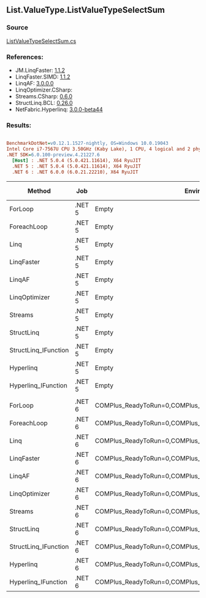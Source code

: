 ﻿## List.ValueType.ListValueTypeSelectSum

### Source
[ListValueTypeSelectSum.cs](../LinqBenchmarks/List/ValueType/ListValueTypeSelectSum.cs)

### References:
- JM.LinqFaster: [1.1.2](https://www.nuget.org/packages/JM.LinqFaster/1.1.2)
- LinqFaster.SIMD: [1.1.2](https://www.nuget.org/packages/LinqFaster.SIMD/1.0.3)
- LinqAF: [3.0.0.0](https://www.nuget.org/packages/LinqAF/3.0.0.0)
- LinqOptimizer.CSharp: [](https://www.nuget.org/packages/LinqOptimizer.CSharp/)
- Streams.CSharp: [0.6.0](https://www.nuget.org/packages/Streams.CSharp/0.6.0)
- StructLinq.BCL: [0.26.0](https://www.nuget.org/packages/StructLinq/0.26.0)
- NetFabric.Hyperlinq: [3.0.0-beta44](https://www.nuget.org/packages/NetFabric.Hyperlinq/3.0.0-beta44)

### Results:
``` ini

BenchmarkDotNet=v0.12.1.1527-nightly, OS=Windows 10.0.19043
Intel Core i7-7567U CPU 3.50GHz (Kaby Lake), 1 CPU, 4 logical and 2 physical cores
.NET SDK=6.0.100-preview.4.21227.6
  [Host] : .NET 5.0.4 (5.0.421.11614), X64 RyuJIT
  .NET 5 : .NET 5.0.4 (5.0.421.11614), X64 RyuJIT
  .NET 6 : .NET 6.0.0 (6.0.21.22210), X64 RyuJIT


```
|               Method |    Job |                                                   EnvironmentVariables |  Runtime | Count |         Mean |      Error |     StdDev |       Median |  Ratio | RatioSD |  Gen 0 | Gen 1 | Gen 2 | Allocated |
|--------------------- |------- |----------------------------------------------------------------------- |--------- |------ |-------------:|-----------:|-----------:|-------------:|-------:|--------:|-------:|------:|------:|----------:|
|              ForLoop | .NET 5 |                                                                  Empty | .NET 5.0 |   100 |    219.74 ns |   0.687 ns |   0.573 ns |    219.73 ns |   1.00 |    0.00 |      - |     - |     - |         - |
|          ForeachLoop | .NET 5 |                                                                  Empty | .NET 5.0 |   100 |    417.57 ns |   2.670 ns |   2.367 ns |    417.44 ns |   1.90 |    0.01 |      - |     - |     - |         - |
|                 Linq | .NET 5 |                                                                  Empty | .NET 5.0 |   100 |  1,032.76 ns |   5.265 ns |   4.925 ns |  1,034.34 ns |   4.70 |    0.03 | 0.0458 |     - |     - |      96 B |
|           LinqFaster | .NET 5 |                                                                  Empty | .NET 5.0 |   100 |    429.15 ns |   1.577 ns |   1.475 ns |    428.75 ns |   1.95 |    0.01 |      - |     - |     - |         - |
|               LinqAF | .NET 5 |                                                                  Empty | .NET 5.0 |   100 |    988.71 ns |  19.469 ns |  36.568 ns |    979.54 ns |   4.44 |    0.15 |      - |     - |     - |         - |
|        LinqOptimizer | .NET 5 |                                                                  Empty | .NET 5.0 |   100 | 40,641.85 ns | 409.835 ns | 319.972 ns | 40,629.13 ns | 184.93 |    1.54 | 9.5825 |     - |     - |  20,140 B |
|              Streams | .NET 5 |                                                                  Empty | .NET 5.0 |   100 |    714.80 ns |   3.875 ns |   3.435 ns |    714.60 ns |   3.25 |    0.02 | 0.1717 |     - |     - |     360 B |
|           StructLinq | .NET 5 |                                                                  Empty | .NET 5.0 |   100 |    232.33 ns |   0.763 ns |   0.677 ns |    232.50 ns |   1.06 |    0.01 | 0.0191 |     - |     - |      40 B |
| StructLinq_IFunction | .NET 5 |                                                                  Empty | .NET 5.0 |   100 |     86.87 ns |   0.187 ns |   0.175 ns |     86.90 ns |   0.40 |    0.00 |      - |     - |     - |         - |
|            Hyperlinq | .NET 5 |                                                                  Empty | .NET 5.0 |   100 |    488.00 ns |   1.246 ns |   1.166 ns |    487.64 ns |   2.22 |    0.01 |      - |     - |     - |         - |
|  Hyperlinq_IFunction | .NET 5 |                                                                  Empty | .NET 5.0 |   100 |    334.46 ns |   1.069 ns |   0.948 ns |    334.39 ns |   1.52 |    0.01 |      - |     - |     - |         - |
|                      |        |                                                                        |          |       |              |            |            |              |        |         |        |       |       |           |
|              ForLoop | .NET 6 | COMPlus_ReadyToRun=0,COMPlus_TC_QuickJitForLoops=1,COMPlus_TieredPGO=1 | .NET 6.0 |   100 |    158.50 ns |   0.693 ns |   0.615 ns |    158.52 ns |   1.00 |    0.00 |      - |     - |     - |         - |
|          ForeachLoop | .NET 6 | COMPlus_ReadyToRun=0,COMPlus_TC_QuickJitForLoops=1,COMPlus_TieredPGO=1 | .NET 6.0 |   100 |    414.13 ns |   2.647 ns |   2.476 ns |    413.49 ns |   2.61 |    0.02 |      - |     - |     - |         - |
|                 Linq | .NET 6 | COMPlus_ReadyToRun=0,COMPlus_TC_QuickJitForLoops=1,COMPlus_TieredPGO=1 | .NET 6.0 |   100 |  1,020.65 ns |   9.143 ns |   8.552 ns |  1,016.57 ns |   6.44 |    0.05 | 0.0458 |     - |     - |      96 B |
|           LinqFaster | .NET 6 | COMPlus_ReadyToRun=0,COMPlus_TC_QuickJitForLoops=1,COMPlus_TieredPGO=1 | .NET 6.0 |   100 |    391.36 ns |   1.378 ns |   1.289 ns |    391.20 ns |   2.47 |    0.01 |      - |     - |     - |         - |
|               LinqAF | .NET 6 | COMPlus_ReadyToRun=0,COMPlus_TC_QuickJitForLoops=1,COMPlus_TieredPGO=1 | .NET 6.0 |   100 |  1,033.11 ns |  19.602 ns |  19.252 ns |  1,034.76 ns |   6.50 |    0.13 |      - |     - |     - |         - |
|        LinqOptimizer | .NET 6 | COMPlus_ReadyToRun=0,COMPlus_TC_QuickJitForLoops=1,COMPlus_TieredPGO=1 | .NET 6.0 |   100 | 35,750.28 ns | 300.603 ns | 281.184 ns | 35,770.64 ns | 225.47 |    2.02 | 9.4604 |     - |     - |  19,860 B |
|              Streams | .NET 6 | COMPlus_ReadyToRun=0,COMPlus_TC_QuickJitForLoops=1,COMPlus_TieredPGO=1 | .NET 6.0 |   100 |  1,184.92 ns |  65.069 ns | 191.857 ns |  1,252.48 ns |   4.62 |    0.15 | 0.1717 |     - |     - |     360 B |
|           StructLinq | .NET 6 | COMPlus_ReadyToRun=0,COMPlus_TC_QuickJitForLoops=1,COMPlus_TieredPGO=1 | .NET 6.0 |   100 |    235.12 ns |   1.453 ns |   1.359 ns |    235.26 ns |   1.48 |    0.01 | 0.0191 |     - |     - |      40 B |
| StructLinq_IFunction | .NET 6 | COMPlus_ReadyToRun=0,COMPlus_TC_QuickJitForLoops=1,COMPlus_TieredPGO=1 | .NET 6.0 |   100 |     86.96 ns |   0.236 ns |   0.184 ns |     86.94 ns |   0.55 |    0.00 |      - |     - |     - |         - |
|            Hyperlinq | .NET 6 | COMPlus_ReadyToRun=0,COMPlus_TC_QuickJitForLoops=1,COMPlus_TieredPGO=1 | .NET 6.0 |   100 |    473.06 ns |   1.025 ns |   0.909 ns |    472.72 ns |   2.98 |    0.01 |      - |     - |     - |         - |
|  Hyperlinq_IFunction | .NET 6 | COMPlus_ReadyToRun=0,COMPlus_TC_QuickJitForLoops=1,COMPlus_TieredPGO=1 | .NET 6.0 |   100 |    331.75 ns |   1.382 ns |   1.154 ns |    331.67 ns |   2.09 |    0.01 |      - |     - |     - |         - |
